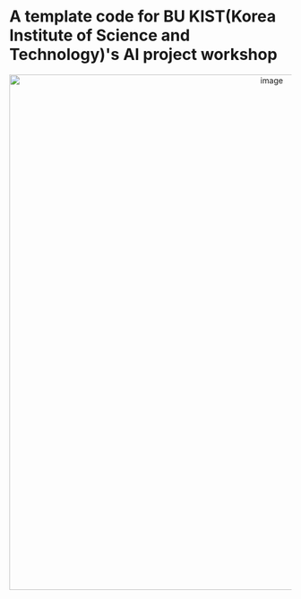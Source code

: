 # A template code for BU KIST(Korea Institute of Science and Technology)'s AI project workshop

<div align ='center'> 
  <img width="921" alt="image" src="https://user-images.githubusercontent.com/55467050/232953881-77db150a-7667-4570-881e-ac60dacd772f.png"> 
</div>
